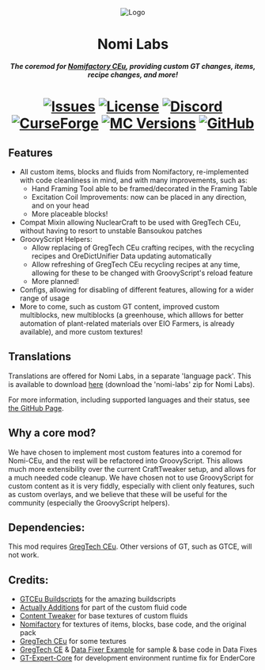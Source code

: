 <p align="center"><img src="https://github.com/Nomi-CEu/Nomi-CEu/assets/103940576/672808a8-0ad0-4d07-809e-08336a928909" alt="Logo"></p>
<h1 align="center">Nomi Labs</h1>
<p align="center"><b><i>The coremod for <a href="https://github.com/Nomi-CEu/Nomi-CEu"> Nomifactory CEu</a>, providing custom GT changes, items, recipe changes, and more!</i></b></p>
<h1 align="center">
    <a href="https://github.com/Nomi-CEu/Nomi-Labs/issues"><img src="https://img.shields.io/github/issues/Nomi-CEu/Nomi-Labs?style=for-the-badge&color=orange" alt="Issues"></a>
    <a href="https://github.com/Nomi-CEu/Nomi-Labs/blob/master/LICENSE"><img src="https://img.shields.io/github/license/Nomi-CEu/Nomi-Labs?style=for-the-badge" alt="License"></a>
    <a href="https://discord.com/invite/zwQzqP8b6q"><img src="https://img.shields.io/discord/927050775073534012?color=5464ec&label=Discord&style=for-the-badge" alt="Discord"></a>
    <br>
    <a href="https://www.curseforge.com/minecraft/mc-mods/nomi-labs"><img src="https://cf.way2muchnoise.eu/932060.svg?badge_style=for_the_badge" alt="CurseForge"></a>
    <a href="https://www.curseforge.com/minecraft/mc-mods/nomi-labs"><img src="https://cf.way2muchnoise.eu/versions/For%20MC_932060_all.svg?badge_style=for_the_badge" alt="MC Versions"></a>
    <a href="https://github.com/Nomi-CEu/Nomi-Labs/releases"><img src="https://img.shields.io/github/downloads/Nomi-CEu/Nomi-Labs/total?sort=semver&logo=github&label=&style=for-the-badge&color=2d2d2d&labelColor=545454&logoColor=FFFFFF" alt="GitHub"></a>
</h1>

## Features
- All custom items, blocks and fluids from Nomifactory, re-implemented with code cleanliness in mind, and with many improvements, such as:
  - Hand Framing Tool able to be framed/decorated in the Framing Table
  - Excitation Coil Improvements: now can be placed in any direction, and on your head
  - More placeable blocks!
- Compat Mixin allowing NuclearCraft to be used with GregTech CEu, without having to resort to unstable Bansoukou patches
- GroovyScript Helpers:
  - Allow replacing of GregTech CEu crafting recipes, with the recycling recipes and OreDictUnifier Data updating automatically
  - Allow refreshing of GregTech CEu recycling recipes at any time, allowing for these to be changed with GroovyScript's reload feature
  - More planned!
- Configs, allowing for disabling of different features, allowing for a wider range of usage
- More to come, such as custom GT content, improved custom multiblocks, new multiblocks (a greenhouse, which alllows for better automation of plant-related materials over EIO Farmers, is already available), and more custom textures!

## Translations
Translations are offered for Nomi Labs, in a separate 'language pack'. This is available to download [here](https://nightly.link/Nomi-CEu/Nomi-CEu-Translations/workflows/pushbuildpack/main?preview) (download the 'nomi-labs' zip for Nomi Labs).

For more information, including supported languages and their status, see [the GitHub Page](https://github.com/Nomi-CEu/Nomi-CEu-Translations/).
  
## Why a core mod?
We have chosen to implement most custom features into a coremod for Nomi-CEu, and the rest will be refactored into GroovyScript. This allows much more extensibility over the current CraftTweaker setup, and allows for a much needed code cleanup. We have chosen not to use GroovyScript for custom content as it is very fiddly, especially with client only features, such as custom overlays, and we believe that these will be useful for the community (especially the GroovyScript helpers).

## Dependencies:
This mod requires [GregTech CEu](https://github.com/GregTechCEu/GregTech). Other versions of GT, such as GTCE, will not work.

## Credits:
- [GTCEu Buildscripts](https://github.com/GregTechCEu/Buildscripts) for the amazing buildscripts
- [Actually Additions](https://github.com/Ellpeck/ActuallyAdditions) for part of the custom fluid code
- [Content Tweaker](https://github.com/CraftTweaker/ContentTweaker) for base textures of custom fluids
- [Nomifactory](https://github.com/Nomifactory/Nomifactory) for textures of items, blocks, base code, and the original pack
- [GregTech CEu](https://github.com/GregTechCEu/GregTech) for some textures
- [GregTech CE](https://github.com/GregTechCE/GregTech) & [Data Fixer Example](https://github.com/gabor7d2/DataFixerExampleMod) for sample & base code in Data Fixes
- [GT-Expert-Core](https://github.com/GTModpackTeam/GTExpert-Core/tree/master) for development environment runtime fix for EnderCore

